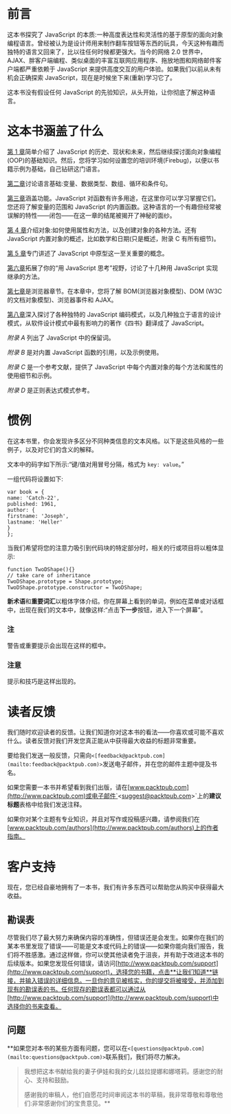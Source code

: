 # 前言

这本书探究了 JavaScript 的本质:一种高度表达性和灵活性的基于原型的面向对象编程语言。曾经被认为是设计师用来制作翻车按钮等东西的玩具，今天这种有趣而独特的语言又回来了，比以往任何时候都更强大。当今的网络 2.0 世界中，AJAX、胖客户端编程、类似桌面的丰富互联网应用程序、拖放地图和网络邮件客户端都严重依赖于 JavaScript 来提供高度交互的用户体验。如果我们以前从未有机会正确探索 JavaScript，现在是时候坐下来(重新)学习它了。

这本书没有假设任何 JavaScript 的先验知识，从头开始，让你彻底了解这种语言。

# 这本书涵盖了什么

[第 1 章](01.html "Chapter 1. Introduction")简单介绍了 JavaScript 的历史、现状和未来，然后继续探讨面向对象编程(OOP)的基础知识。然后，您将学习如何设置您的培训环境(Firebug)，以便以书籍示例为基础，自己钻研这门语言。

[第二章](02.html "Chapter 2. Primitive Data Types, Arrays, Loops, and Conditions")讨论语言基础:变量、数据类型、数组、循环和条件句。

[第三章](03.html "Chapter 3. Functions")涵盖功能。JavaScript 对函数有许多用途，在这里你可以学习掌握它们。您还将了解变量的范围和 JavaScript 的内置函数。这种语言的一个有趣但经常被误解的特性——闭包——在这一章的结尾被揭开了神秘的面纱。

[第 4 章](04.html "Chapter 4. Objects")介绍对象:如何使用属性和方法，以及创建对象的各种方法。还有 JavaScript 内置对象的概述，比如数学和日期(只是概述，附录 C 有所有细节)。

[第 5 章](05.html "Chapter 5. Prototype")专门讲述了 JavaScript 中原型这一至关重要的概念。

[第六章](06.html "Chapter 6. Inheritance")拓展了你的“用 JavaScript 思考”视野，讨论了十几种用 JavaScript 实现继承的方法。

[第七章](07.html "Chapter 7. The Browser Environment")是浏览器章节。在本章中，您将了解 BOM(浏览器对象模型)、DOM (W3C 的文档对象模型)、浏览器事件和 AJAX。

[第八章](08.html "Chapter 8. Coding and Design Patterns")深入探讨了各种独特的 JavaScript 编码模式，以及几种独立于语言的设计模式，从软件设计模式中最有影响力的著作《四书》翻译成了 JavaScript。

*附录 A* 列出了 JavaScript 中的保留词。

*附录 B* 是对内置 JavaScript 函数的引用，以及示例使用。

*附录 C* 是一个参考文献，提供了 JavaScript 中每个内置对象的每个方法和属性的使用细节和示例。

*附录 D* 是正则表达式模式参考。

# 惯例

在这本书里，你会发现许多区分不同种类信息的文本风格。以下是这些风格的一些例子，以及对它们的含义的解释。

文本中的码字如下所示:“键/值对用冒号分隔，格式为 `key: value`。”

一组代码将设置如下:

```
var book = {
name: 'Catch-22',
published: 1961,
author: {
firstname: 'Joseph',
lastname: 'Heller'
}
};

```

当我们希望将您的注意力吸引到代码块的特定部分时，相关的行或项目将以粗体显示:

```
function TwoDShape(){}
// take care of inheritance
TwoDShape.prototype = Shape.prototype; 
TwoDShape.prototype.constructor = TwoDShape;

```

**新术语**和**重要词汇**以粗体字体介绍。你在屏幕上看到的单词，例如在菜单或对话框中，出现在我们的文本中，就像这样:“点击**下一步**按钮，进入下一个屏幕”。

### 注

警告或重要提示会出现在这样的框中。

### 注意

提示和技巧是这样出现的。

# 读者反馈

我们随时欢迎读者的反馈。让我们知道你对这本书的看法——你喜欢或可能不喜欢什么。读者反馈对我们开发您真正能从中获得最大收益的标题非常重要。

要给我们发送一般反馈，只需向`<[feedback@packtpub.com](mailto:feedback@packtpub.com)>`发送电子邮件，并在您的邮件主题中提及书名。

如果您需要一本书并希望看到我们出版，请在[www.packtpub.com](http://www.packtpub.com)或电子邮件`<[suggest@packtpub.com](mailto:suggest@packtpub.com)>`上的**建议标题**表格中给我们发送注释。

如果你对某个主题有专业知识，并且对写作或投稿感兴趣，请参阅我们在[www.packtpub.com/authors](http://www.packtpub.com/authors)上的作者指南。

# 客户支持

现在，您已经自豪地拥有了一本书，我们有许多东西可以帮助您从购买中获得最大收益。

## 勘误表

尽管我们尽了最大努力来确保内容的准确性，但错误还是会发生。如果你在我们的某本书里发现了错误——可能是文本或代码上的错误——如果你能向我们报告，我们将不胜感激。通过这样做，你可以使其他读者免于沮丧，并有助于改进这本书的后续版本。如果您发现任何错误，请访问[http://www.packtpub.com/support](http://www.packtpub.com/support)，选择您的书籍，点击**让我们知道**链接，并输入错误的详细信息。一旦你的意见被核实，你的提交将被接受，并添加到现有的勘误表的书。任何现存的勘误表都可以通过从[http://www.packtpub.com/support](http://www.packtpub.com/support)中选择你的书来查看。

## 问题

 **如果您对本书的某些方面有问题，您可以在`<[questions@packtpub.com](mailto:questions@packtpub.com)>`联系我们，我们将尽力解决。

> 我想把这本书献给我的妻子伊娃和我的女儿兹拉提娜和娜塔莉。感谢您的耐心、支持和鼓励。
> 
> 感谢我的审稿人，他们自愿花时间审阅这本书的草稿，我非常尊敬和尊敬他们:非常感谢你们的宝贵意见。**